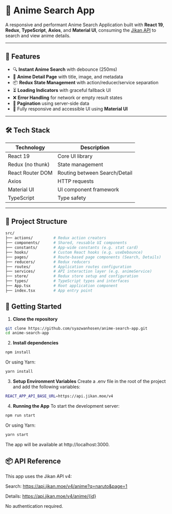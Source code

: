 # 🎌 Anime Search App

A responsive and performant Anime Search Application built with **React 19**, **Redux**, **TypeScript**, **Axios**, and **Material UI**, consuming the [Jikan API](https://docs.api.jikan.moe/) to search and view anime details.

---

## 🚀 Features

- 🔍 **Instant Anime Search** with debounce (250ms)
- 📄 **Anime Detail Page** with title, image, and metadata
- 📦 **Redux State Management** with action/reducer/service separation
- ⏳ **Loading Indicators** with graceful fallback UI
- ❌ **Error Handling** for network or empty result states
- 📄 **Pagination** using server-side data
- 📱 Fully responsive and accessible UI using **Material UI**

---

## 🛠️ Tech Stack

| Technology       | Description                        |
|------------------|------------------------------------|
| React 19         | Core UI library                    |
| Redux (no thunk) | State management                   |
| React Router DOM | Routing between Search/Detail      |
| Axios            | HTTP requests                      |
| Material UI      | UI component framework             |
| TypeScript       | Type safety                        |

---

## 📁 Project Structure

```bash
src/
├── actions/         # Redux action creators
├── components/      # Shared, reusable UI components
├── constants/       # App-wide constants (e.g. stat card)
├── hooks/           # Custom React hooks (e.g. useDebounce)
├── pages/           # Route-based page components (Search, Details)
├── reducers/        # Redux reducers
├── routes/          # Application routes configuration
├── services/        # API interaction layer (e.g. animeService)
├── store/           # Redux store setup and configuration
├── types/           # TypeScript types and interfaces
├── App.tsx          # Root application component
├── index.tsx        # App entry point
```

## 🧰 Getting Started

1. **Clone the repository**

```bash
git clone https://github.com/syazwanhosen/anime-search-app.git
cd anime-search-app
```

2. **Install dependencies**

```bash
npm install
```

Or using Yarn:

```bash
yarn install
```

3. **Setup Environment Variables**
Create a .env file in the root of the project and add the following variables:
```bash
REACT_APP_API_BASE_URL=https://api.jikan.moe/v4
```

4. **Running the App**
To start the development server:
```bash
npm run start
```

Or using Yarn:

```bash
yarn start
```

The app will be available at http://localhost:3000.


## 📦 API Reference
This app uses the Jikan API v4:

Search: https://api.jikan.moe/v4/anime?q=naruto&page=1

Details: https://api.jikan.moe/v4/anime/{id}

No authentication required.